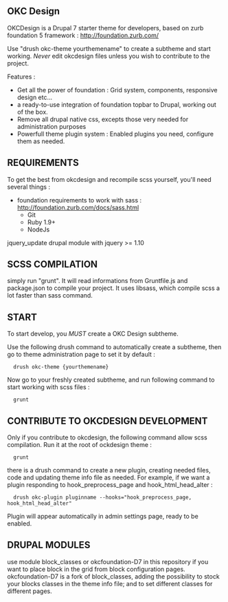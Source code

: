 OKC Design
-------------

OKCDesign is a Drupal 7 starter theme for developers, based on zurb foundation 5 framework :
http://foundation.zurb.com/

Use "drush okc-theme yourthemename" to create a subtheme and start working.
*Never* edit okcdesign files unless you wish to contribute to the project.

Features :
- Get all the power of foundation :  Grid system, components, responsive design etc...
- a ready-to-use integration of foundation topbar to Drupal, working out of the box.
- Remove all drupal native css, excepts those very needed for administration purposes
- Powerfull theme plugin system : Enabled plugins you need, configure them as needed.

REQUIREMENTS
-------------

To get the best from okcdesign and recompile scss yourself, you'll need several things :
- foundation requirements to work with sass : http://foundation.zurb.com/docs/sass.html
  - Git
  - Ruby 1.9+
  - NodeJs

jquery_update drupal module with jquery >= 1.10

SCSS COMPILATION
------------------

simply run "grunt".
It will read informations from Gruntfile.js and package.json to compile your project.
It uses libsass, which compile scss a lot faster than sass command.


START
-----------------

To start develop, you  *MUST* create a OKC Design subtheme.

Use the following drush command to automatically create a subtheme, then go to theme administration page to set it by default :


```shell
  drush okc-theme {yourthemename}
```

Now go to your freshly created subtheme, and run following command to start working
with scss files :

```shell
  grunt
```


CONTRIBUTE TO OKCDESIGN DEVELOPMENT
------------------------------------

Only if you contribute to okcdesign, the following command allow scss compilation.
Run it at the root of ockdesign theme :

```shell
  grunt
```

there is a drush command to create a new plugin, creating needed files, code and
updating theme info file as needed. For example, if we want a plugin
responding to hook_preprocess_page and hook_html_head_alter :

```shell
  drush okc-plugin pluginname --hooks="hook_preprocess_page, hook_html_head_alter"
```

Plugin will appear automatically in admin settings page, ready to be enabled.

DRUPAL MODULES 
-------------------

use module block_classes or okcfoundation-D7 in this repository if you want
to place block in the grid from block configuration pages.
okcfoundation-D7 is a fork of block_classes, adding the possibility
to stock your blocks classes in the theme info file; and to set different
classes for different pages.

